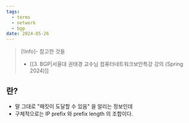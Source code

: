 ```yaml
---
tags:
  - terms
  - network
  - bgp
date: 2024-05-26
---
```

> [!info]- 참고한 것들
> - [[3. BGP|서울대 권태경 교수님 컴퓨터네트워크보안특강 강의 (Spring 2024)]]

## 란?

- 말 그대로 "패킷이 도달할 수 있음" 을 알리는 정보인데
- 구체적으로는 IP prefix 와 prefix length 의 조합이다.